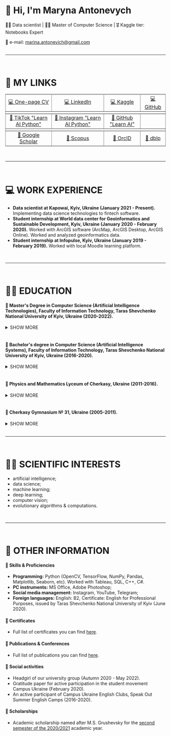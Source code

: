 # 👋 Hi, I'm Maryna Antonevych
👩‍💻 Data scientist | 👩‍🎓 Master of Computer Science | 🎖 Kaggle tier: Notebooks Expert
<br/>

📩 e-mail: marina.antonevich@gmail.com <br/>
<br/>
<hr>
<br/>

# 🔗 MY LINKS
<table rules="all" style="text-align:center">
<tbody>

  <tr>
    <td><a target="_blank" href="https://www.canva.com/design/DAE6YtdOBAQ/AjIeHbKUTYxZucwciY135w/view?utm_content=DAE6YtdOBAQ&utm_campaign=designshare&utm_medium=link&utm_source=publishsharelink#1">💻 One-page CV</a></td>
    <td><a target="_blank" href="https://www.linkedin.com/in/maryna-antonevych/">💻 LinkedIn</a></td>
    <td><a target="_blank" href="https://www.kaggle.com/maricinnamon">💻 Kaggle</a></td>
    <td><a target="_blank" href="https://github.com/maricinnamon">💻 GitHub</a></td>
  </tr>
  
  <tr>
      <td colspan=4"> 
      </td>
  </tr>
  
  <tr>
    <td><a target="_blank" href="https://www.tiktok.com/@learn.ai.python?lang=uk-UA">🎥 TikTok "Learn AI Python"</a></td>
    <td><a target="_blank" href="https://www.instagram.com/learn.ai.python/">🎥 Instagram "Learn AI Python"</a></td>
    <td><a target="_blank" href="https://github.com/learn-ai-python">🎥 GitHub "Learn AI"</a></td>
    <td><a target="_blank" href=""></a></td>
  </tr>
  
  <tr>
      <td colspan=4"> 
      </td>
  </tr>
  
  <tr>
    <td><a target="_blank" href="https://scholar.google.com/citations?user=1FYbaYwAAAAJ&hl=uk">📝 Google Scholar</a></td>
    <td><a target="_blank" href="https://www.scopus.com/authid/detail.uri?authorId=57216150467">📝 Scopus</a></td>
    <td><a target="_blank" href="https://orcid.org/0000-0003-3640-7630">📝 OrcID</a></td>
    <td><a target="_blank" href="https://dblp.org/pid/309/3242.html">📝 dblp</a></td>
  </tr>
  
</tbody>
</table>
<br/>
<hr>
<br/>

# 💻 WORK EXPERIENCE
- **Data scientist at Kapowai, Kyiv, Ukraine (January 2021 - Present).** Implementing data science technologies to fintech software.
- **Student internship at World data center for Geoinformatics and Sustainable Development, Kyiv, Ukraine (January 2020 - February 2020).** Worked with ArcGIS software (ArcMap, ArcGIS Desktop, ArcGIS Online). Worked and analyzed geoinformatics data.
- **Student internship at Infopulse, Kyiv, Ukraine (January 2019 - February 2019).** Worked with local Moodle learning platform.
<br/>
<hr>
<br/>

# 👩‍🎓 EDUCATION
#### 📍 Master's Degree in Computer Science (Artificial Intelligence Technologies), Faculty of Information Technology, Taras Shevchenko National University of Kyiv, Ukraine (2020-2022).
<details><summary>SHOW MORE</summary>
  <ul>
    <li>
      <b>GPA:</b> 97.916 (out of 0-100)
    </li>
    <li>
      <b>Activities:</b> Headgirl of our university group
    </li>
    <li>
      <b>Diploma with honors</b>
    </li>
    <li>
      <b>Graduate Work, 2022:</b> "Development and research of the intelligent technology for determining the attractiveness of animals from the shelter" (Python: fastai, Flask; MySQL; HTML/CSS/JS).
    </li>
    <li>
      <b>Term Paper, 2021:</b> Intelligent face recognition technology in the video stream (Python: tensorflow, dlib). 
      <ul>
        <li>
          Mention: 🔗 <a target="_blank" href="http://kiis.knu.ua/kursovij-proekt-z-tehnologij-shtuchnogo-intelektu/">http://kiis.knu.ua/kursovij-proekt-z-tehnologij-shtuchnogo-intelektu/</a>
        </li>
      </ul>
    </li>
    <li>
      <b>Full list of publications</b> you can find <a target="_blank" href="https://maricinnamon.github.io/publications.html">here</a>
    </li>
  </ul>
</details>
<br/>

#### 📍 Bachelor's degree in Computer Science (Artificial Intelligence Systems), Faculty of Information Technology, Taras Shevchenko National University of Kyiv, Ukraine (2016-2020).
<details><summary>SHOW MORE</summary>
  <ul>
    <li>
      <b>GPA:</b> 97.54 (out of 0-100)
    </li>
    <li>
      <b>Diploma with honors</b>
    </li>
    <li>
      <b>Graduate Work, 2020:</b> "Intelligent application for the agricultural plants’ diseases identification based on deep learning" (Python: PyTorch, Flask; MySQL; HTML/CSS/JS).
    </li>
      <ul>
          <li>
          Conference on this topic: 🔗 <a target="_blank" href="http://iti.fit.univ.kiev.ua/wp-content/uploads/ITI-2019.pdf">http://iti.fit.univ.kiev.ua/wp-content/uploads/ITI-2019.pdf</a> (pp. 184-185).
          </li>
      </ul>
    <li>
      <b>Term Paper, 2019:</b> "Comparative analysis of evolutionary modeling methods. The method of deformed stars for optimizing a function. Four-dimensional and five-dimensional case" (Python).
    </li>
      <ul>
           <li>Conference on this topic: 🔗 <a target="_blank" href="https://ieeexplore.ieee.org/document/9030453">https://ieeexplore.ieee.org/document/9030453</a>
           </li>
           <li>
             Conference on this topic: 🔗 <a target="_blank" href="http://iti.fit.univ.kiev.ua/wp-content/uploads/ITI-2019.pdf">http://iti.fit.univ.kiev.ua/wp-content/uploads/ITI-2019.pdf</a> (pp. 203-205)
           </li>
      </ul>
    <li>
      <b>Term Paper, 2018:</b> "Logistics system with transportation optimization based on the application of a genetic algorithm" (C++).      </li>
    <li>
      <b>Term Paper, 2018:</b> "Hotel administrator information system" (MS Access, SQL).
    </li>
    <li>
      <b>Full list of publications</b> you can find <a target="_blank" href="https://maricinnamon.github.io/publications.html">here</a>
    </li> 
  </ul>
</details>
<br/>

#### 📍 Physics and Mathematics Lyceum of Cherkasy, Ukraine (2011-2016).
<details><summary>SHOW MORE</summary>
<ul>
  <li>
    <b>GPA:</b> 11.5 (out of 0-12)
  </li>
  <li>
    <b>Participant in Minor Academy of Sciences of Ukraine, 2015. Paper:</b> "The lucky tickets of the second rank"
       <ul>
        <li>
          Mention of my participation: 🔗 <a target="_blank" href="http://math.cdu.edu.ua/wp-content/uploads/2018/01/Доповідь-8-Бабенко.pptx">http://math.cdu.edu.ua/wp-content/uploads/2018/01/Доповідь-8-Бабенко.pptx</a>
        </li>
        <li>
          Mention of my participation: 🔗 <a target="_blank" href="http://ckmatem.ucoz.ua/peremozhci_i_turu_iii_etapu-2015.docx">http://ckmatem.ucoz.ua/peremozhci_i_turu_iii_etapu-2015.docx</a>
        </li>
      </ul>
  </li>
</ul>
</details>    
<br/>

#### 📍 Cherkasy Gymnasium № 31, Ukraine (2005-2011).
<details><summary>SHOW MORE</summary>
  <ul>
    <li>
      Participant in Math City Olympiads
    </li>
    <li>
      Participant in Elementary School Olympiads
    </li>
  </ul>
</details>  
<br/>
<hr>
<br/>

# 👩‍💻 SCIENTIFIC INTERESTS
- artificial intelligence; 
- data science; 
- machine learning; 
- deep learning; 
- computer vision; 
- evolutionary algorithms & computations.
<br/>
<hr>
<br/>


# 💾 OTHER INFORMATION
#### 📍 Skills & Proficiencies
- **Programming:** Python (OpenCV, TensorFlow, NumPy, Pandas, Matplotlib, Seaborn,  etc). Worked with Tableau, SQL, C++, C#.
- **PC instruments:** MS Office, Adobe Photoshop;
- **Social media management:** Instagram, YouTube, Telegram;
- **Foreign languages:** English: B2, Certificate: English for Professional Purposes, issued by Taras Shevchenko National University of Kyiv (June 2020).

#### 📍 Certificates
- Full list of certificates you can find [here](./certificates.html).

#### 📍 Publications & Conferences
- Full list of publications you can find [here](./publications.html).

#### 📍 Social activities
- Headgirl of our university group (Autumn 2020 - May 2022).
- Gratitude paper for active participation in the student movement Campus Ukraine (February 2020).
- An active participant of Campus Ukraine English Clubs, Speak Out Summer English Camps (2016-2020).

#### 📍 Scholarships
- Academic scholarship named after M.S. Grushevsky for the [second semester of the 2020/2021](https://mon.gov.ua/ua/npa/pro-priznachennya-akademichnoyi-stipendiyi-imeni-m-s-grushevskogo-na-ii-semestr-20202021-navchalnogo-roku) academic year.

